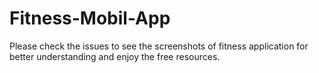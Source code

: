 # Fitness-Mobil-App

Please check the issues to see the screenshots of fitness application for better understanding and enjoy the free resources.

